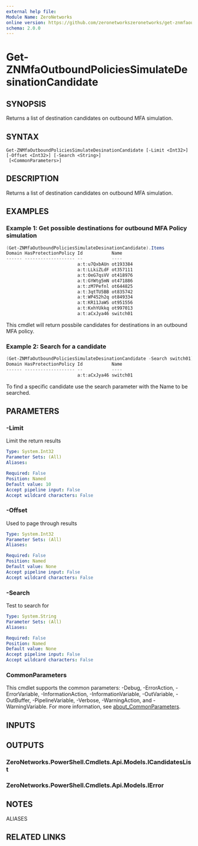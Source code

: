 ```yaml
---
external help file:
Module Name: ZeroNetworks
online version: https://github.com/zeronetworkszeronetworks/get-znmfaoutboundpoliciessimulatedesinationcandidate
schema: 2.0.0
---
```


# Get-ZNMfaOutboundPoliciesSimulateDesinationCandidate

## SYNOPSIS
Returns a list of destination candidates on outbound MFA simulation.

## SYNTAX

```
Get-ZNMfaOutboundPoliciesSimulateDesinationCandidate [-Limit <Int32>] [-Offset <Int32>] [-Search <String>]
 [<CommonParameters>]
```

## DESCRIPTION
Returns a list of destination candidates on outbound MFA simulation.

## EXAMPLES

### Example 1: Get possible destinations for outbound MFA Policy simulation
```powershell
(Get-ZNMfaOutboundPoliciesSimulateDesinationCandidate).Items
Domain HasProtectionPolicy Id           Name
------ ------------------- --           ----
                           a:t:u7QxbAUn ot193384
                           a:t:LLkiZLdF ot357111
                           a:t:OeG7qsVV ot418976
                           a:t:GYWtg5mN ot471886
                           a:t:zM7Pefnl ot644825
                           a:t:3qtTU5BB ot835742
                           a:t:WP452h2q ot849334
                           a:t:KR11JaWS ot951556
                           a:t:KxhYUkkq ot997013
                           a:t:aCxJya46 switch01
```

This cmdlet will return possbile candidates for destinations in an outbound MFA policy.

### Example 2: Search for a candidate
```powershell
(Get-ZNMfaOutboundPoliciesSimulateDesinationCandidate -Search switch01).Items
Domain HasProtectionPolicy Id           Name
------ ------------------- --           ----
                           a:t:aCxJya46 switch01
```

To find a specific candidate use the search parameter with the Name to be searched.

## PARAMETERS

### -Limit
Limit the return results

```yaml
Type: System.Int32
Parameter Sets: (All)
Aliases:

Required: False
Position: Named
Default value: 10
Accept pipeline input: False
Accept wildcard characters: False
```

### -Offset
Used to page through results

```yaml
Type: System.Int32
Parameter Sets: (All)
Aliases:

Required: False
Position: Named
Default value: None
Accept pipeline input: False
Accept wildcard characters: False
```

### -Search
Test to search for

```yaml
Type: System.String
Parameter Sets: (All)
Aliases:

Required: False
Position: Named
Default value: None
Accept pipeline input: False
Accept wildcard characters: False
```

### CommonParameters
This cmdlet supports the common parameters: -Debug, -ErrorAction, -ErrorVariable, -InformationAction, -InformationVariable, -OutVariable, -OutBuffer, -PipelineVariable, -Verbose, -WarningAction, and -WarningVariable. For more information, see [about_CommonParameters](http://go.microsoft.com/fwlink/?LinkID=113216).

## INPUTS

## OUTPUTS

### ZeroNetworks.PowerShell.Cmdlets.Api.Models.ICandidatesList

### ZeroNetworks.PowerShell.Cmdlets.Api.Models.IError

## NOTES

ALIASES

## RELATED LINKS

